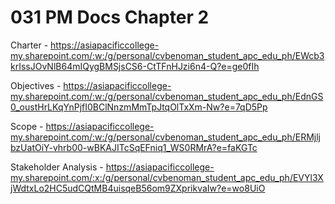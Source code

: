 # 031 PM Docs Chapter 2

Charter - https://asiapacificcollege-my.sharepoint.com/:w:/g/personal/cvbenoman_student_apc_edu_ph/EWcb3krIssJOvNlB64mIQygBMSjsCS6-CtTFnHJzi6n4-Q?e=ge0fIh

Objectives - https://asiapacificcollege-my.sharepoint.com/:w:/g/personal/cvbenoman_student_apc_edu_ph/EdnGS0_oustHrLKqYnPjfI0BClNnzmMmTpJtqOlTxXm-Nw?e=7qD5Pp

Scope - https://asiapacificcollege-my.sharepoint.com/:w:/g/personal/cvbenoman_student_apc_edu_ph/ERMjljbzUatOiY-vhrb00-wBKAJITcSqEFniq1_WS0RMrA?e=faKGTc

Stakeholder Analysis - https://asiapacificcollege-my.sharepoint.com/:x:/g/personal/cvbenoman_student_apc_edu_ph/EVYl3XjWdtxLo2HC5udCQtMB4uisqeB56om9ZXprikvaIw?e=wo8UiO

